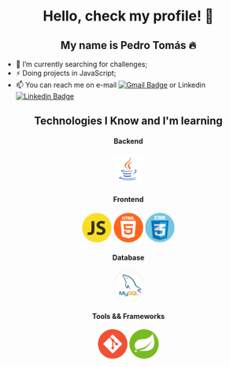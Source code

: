 <p align="center">
  <h1 align="center">  Hello, check my profile! 👋</h1>
  <h2 align="center">  My name is Pedro Tomás 🔥</h2> 
</p>

- 🔭 I’m currently searching for challenges;
- ⚡ Doing projects in JavaScript;
- 📫 You can reach me on e-mail [![Gmail Badge](https://img.shields.io/badge/-Gmail-c14438?style=flat-square&logo=Gmail&logoColor=white&link=mailto:1pedrotomas1@gmail.com)](mailto:1pedrotomas1@gmail.com) or Linkedin [![Linkedin Badge](https://img.shields.io/badge/-LinkedIn-blue?style=flat-square&logo=Linkedin&logoColor=white&link=https://www.linkedin.com/in/pedrotomas1/)](https://www.linkedin.com/in/pedrotomas1/)

<div align="center">

  <h2>Technologies I Know and I'm learning</h2>
  <h4> Backend</h4>
  <p>
    <img src=https://github.com/pedrotomas1/pedrotomas1/blob/master/icons/java.png alt="java" width="60px" height="60px"/>
  </p>

  <h4>Frontend</h4>

  <p>
    <img src=https://github.com/pedrotomas1/pedrotomas1/blob/master/icons/javascript.png alt="javascript" width="60px" height="60px"/>
    <img src=https://github.com/pedrotomas1/pedrotomas1/blob/master/icons/html5.png alt="html5" width="60px" height="60px"/>
    <img src=https://github.com/pedrotomas1/pedrotomas1/blob/master/icons/css.png alt="css" width="60px" height="60px"/>
  </p>


  <h4>Database</h4>
  <p>
    <img src=https://github.com/pedrotomas1/pedrotomas1/blob/master/icons/mysql.png alt="mysql" width="60px" height="60px"/>
  </p>

  <h4> Tools && Frameworks </h4>
  <p>
    <img src=https://github.com/pedrotomas1/pedrotomas1/blob/master/icons/git.png alt="git" width="60px" height="60px"/>
    <img src=https://github.com/pedrotomas1/pedrotomas1/blob/master/icons/spring.png alt="spring" width="60px" height="60px"/>
  </p>

</div>
